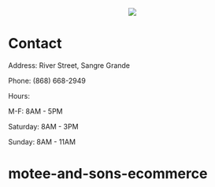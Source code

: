 <p align="center" width="100%">
    <img src="https://i.imgur.com/68uTDmj.jpg">
</p>

# 

# Contact 
Address: River Street, Sangre Grande

Phone: (868) 668-2949

Hours: 

M-F: 8AM - 5PM

Saturday: 8AM - 3PM
       
Sunday: 8AM - 11AM
# motee-and-sons-ecommerce
